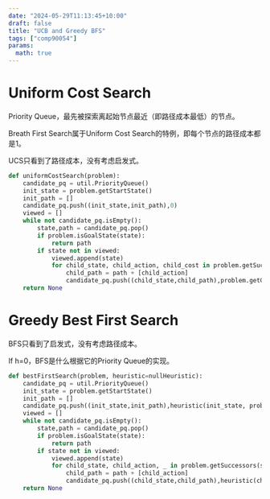 ```yaml
---
date: "2024-05-29T11:13:45+10:00"
draft: false
title: "UCB and Greedy BFS"
tags: ["comp90054"]
params:
  math: true
---
```


# Uniform Cost Search

Priority Queue，最先被探索离起始节点最近（即路径成本最低）的节点。


Breath First Search属于Uniform Cost Search的特例，即每个节点的路径成本都是1。


UCS只看到了路径成本，没有考虑启发式。

```python
def uniformCostSearch(problem):
    candidate_pq = util.PriorityQueue()
    init_state = problem.getStartState()
    init_path = []
    candidate_pq.push((init_state,init_path),0)
    viewed = []
    while not candidate_pq.isEmpty():
        state,path = candidate_pq.pop()
        if problem.isGoalState(state):
            return path
        if state not in viewed:
            viewed.append(state)
            for child_state, child_action, child_cost in problem.getSuccessors(state):
                child_path = path + [child_action]
                candidate_pq.push((child_state,child_path),problem.getCostOfActions(child_path))
    return None
```

# Greedy Best First Search

BFS只看到了启发式，没有考虑路径成本。

If h=0，BFS是什么根据它的Priority Queue的实现。

```python
def bestFirstSearch(problem, heuristic=nullHeuristic):
    candidate_pq = util.PriorityQueue()
    init_state = problem.getStartState()
    init_path = []
    candidate_pq.push((init_state,init_path),heuristic(init_state, problem))
    viewed = []
    while not candidate_pq.isEmpty():
        state,path = candidate_pq.pop()
        if problem.isGoalState(state):
            return path
        if state not in viewed:
            viewed.append(state)
            for child_state, child_action, _ in problem.getSuccessors(state): # ignore cost as we are blind
                child_path = path + [child_action]
                candidate_pq.push((child_state,child_path),heuristic(child_state, problem))
    return None
```